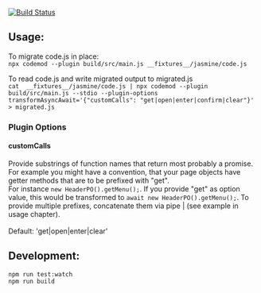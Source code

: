 [![Build Status](https://travis-ci.com/ideadapt/babel-plugin-transform-controlflow-asyncawait.svg?branch=master)](https://travis-ci.com/ideadapt/babel-plugin-transform-controlflow-asyncawait)



## Usage:

To migrate code.js in place: \
`npx codemod --plugin build/src/main.js __fixtures__/jasmine/code.js` 

To read code.js and write migrated output to migrated.js \
 `cat  __fixtures__/jasmine/code.js | npx codemod --plugin build/src/main.js --stdio --plugin-options transformAsyncAwait='{"customCalls": "get|open|enter|confirm|clear"}' > migrated.js`

 ### Plugin Options

 #### customCalls
 Provide substrings of function names that return most probably a promise. \
 For example you might have a convention, that your page objects have getter methods that are to be prefixed with "get". \
 For instance `new HeaderPO().getMenu();`. If you provide "get" as option value, this would be transformed to `await new HeaderPO().getMenu();`.
 To provide multiple prefixes, concatenate them via pipe | (see example in usage chapter). \
 \
 Default: 'get|open|enter|clear'
 
 ## Development:
 
 `npm run test:watch` \
 `npm run build`